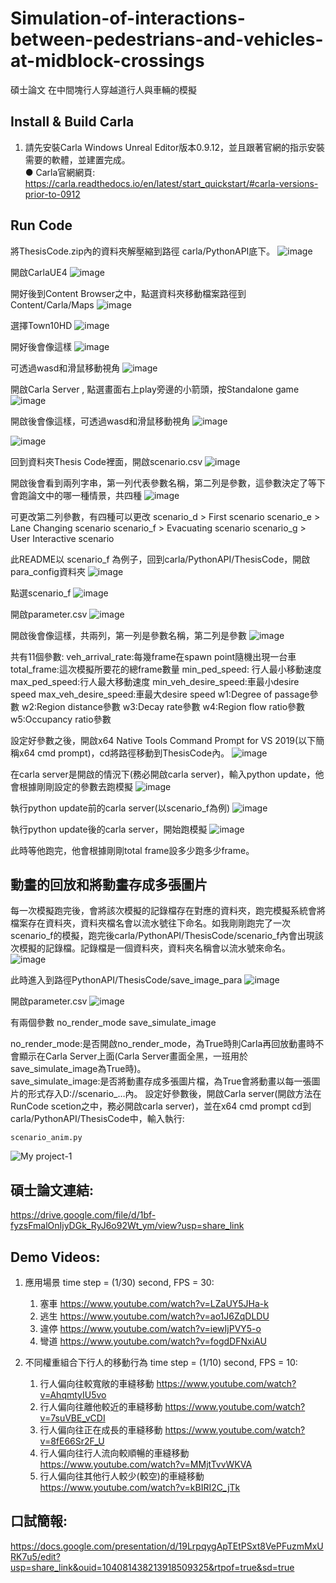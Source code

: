 # Simulation-of-interactions-between-pedestrians-and-vehicles-at-midblock-crossings

碩士論文 在中間塊行人穿越道行人與車輛的模擬<br>

## Install & Build Carla
1. 請先安裝Carla Windows Unreal Editor版本0.9.12，並且跟著官網的指示安裝需要的軟體，並建置完成。<br>
    ●	Carla官網網頁:	https://carla.readthedocs.io/en/latest/start_quickstart/#carla-versions-prior-to-0912
    
## Run Code  
 將ThesisCode.zip內的資料夾解壓縮到路徑 carla/PythonAPI底下。
 ![image](https://user-images.githubusercontent.com/49235533/210377368-adf9632e-7ce8-4a69-b015-0c2c2b0d3c2c.png)
 
 開啟CarlaUE4
 ![image](https://user-images.githubusercontent.com/49235533/210377757-383e3cf7-82be-4d9e-8883-337f0ed9560c.png)
 
 開好後到Content Browser之中，點選資料夾移動檔案路徑到Content/Carla/Maps
 ![image](https://user-images.githubusercontent.com/49235533/210377794-f766c39b-73b5-4e42-abb7-893aa232c762.png)
 
 選擇Town10HD
 ![image](https://user-images.githubusercontent.com/49235533/210377825-3f8aea8e-116c-4653-a896-c945e67a0916.png)
 
 開好後會像這樣
 ![image](https://user-images.githubusercontent.com/49235533/210377854-63e9fc17-79e4-45a4-a4ab-2f32fc149048.png)
 
 可透過wasd和滑鼠移動視角
 ![image](https://user-images.githubusercontent.com/49235533/210377884-7fe059b8-c7c0-48f3-a49e-7b73904618d5.png)
 
 開啟Carla Server , 點選畫面右上play旁邊的小箭頭，按Standalone game
 ![image](https://user-images.githubusercontent.com/49235533/210377918-b32940a6-bf77-47b6-9d59-617b45c77074.png)
 
 開啟後會像這樣，可透過wasd和滑鼠移動視角
 ![image](https://user-images.githubusercontent.com/49235533/210377963-39720e42-938d-47d5-8985-0e3c9c233ef9.png)
 
 ![image](https://user-images.githubusercontent.com/49235533/210378004-8b401d65-f05e-4975-9407-06feb17aa557.png)
 
 回到資料夾Thesis Code裡面，開啟scenario.csv 
 ![image](https://user-images.githubusercontent.com/49235533/210378088-2d9eaaaf-ac17-4ffa-9a90-1564954888da.png)
 
 開啟後會看到兩列字串，第一列代表參數名稱，第二列是參數，這參數決定了等下會跑論文中的哪一種情景，共四種
 ![image](https://user-images.githubusercontent.com/49235533/210378126-805eedc8-a641-42ff-bfe7-72df578531a9.png)

 可更改第二列參數，有四種可以更改
    scenario_d  > First scenario
    scenario_e  > Lane Changing scenario
    scenario_f  > Evacuating scenario
    scenario_g  > User Interactive scenario

 此README以 scenario_f 為例子，回到carla/PythonAPI/ThesisCode，開啟para_config資料夾
 ![image](https://user-images.githubusercontent.com/49235533/210378230-37be4553-a2b0-4283-984a-d7acb97d84b7.png)
 
 點選scenario_f
 ![image](https://user-images.githubusercontent.com/49235533/210378311-4240279a-bca2-499b-bc1b-d57692346275.png)

開啟parameter.csv
![image](https://user-images.githubusercontent.com/49235533/210378261-4441c294-c663-4b33-ab6a-12ae426ae037.png)

開啟後會像這樣，共兩列，第一列是參數名稱，第二列是參數
![image](https://user-images.githubusercontent.com/49235533/210378375-c25bd97e-5e55-4a31-ba88-0667a2a55f68.png)

共有11個參數:
    veh_arrival_rate:每幾frame在spawn point隨機出現一台車
    total_frame:這次模擬所要花的總frame數量
    min_ped_speed: 行人最小移動速度
    max_ped_speed:行人最大移動速度
    min_veh_desire_speed:車最小desire speed
    max_veh_desire_speed:車最大desire speed
    w1:Degree of passage參數
    w2:Region distance參數
    w3:Decay rate參數
    w4:Region flow ratio參數
    w5:Occupancy ratio參數
    
設定好參數之後，開啟x64 Native Tools Command Prompt for VS 2019(以下簡稱x64 cmd prompt)，cd將路徑移動到ThesisCode內。
![image](https://user-images.githubusercontent.com/49235533/210378439-7dd6e546-9060-4ed0-9280-29794950a05c.png)

在carla server是開啟的情況下(務必開啟carla server)，輸入python update，他會根據剛剛設定的參數去跑模擬
![image](https://user-images.githubusercontent.com/49235533/210378460-b9b5ca5c-2a13-442a-a1c0-e0d7c9bbb4eb.png)

執行python update前的carla server(以scenario_f為例)
![image](https://user-images.githubusercontent.com/49235533/210378489-fde84eb6-47cc-42df-ac68-4e76806289fb.png)

執行python update後的carla server，開始跑模擬
![image](https://user-images.githubusercontent.com/49235533/210378517-e4ab9ec5-6e52-4e2c-8bc6-1b9ac703bf6a.png)

此時等他跑完，他會根據剛剛total frame設多少跑多少frame。

## 動畫的回放和將動畫存成多張圖片

每一次模擬跑完後，會將該次模擬的記錄檔存在對應的資料夾，跑完模擬系統會將檔案存在資料夾，資料夾檔名會以流水號往下命名。如我剛剛跑完了一次scenario_f的模擬，跑完後carla/PythonAPI/ThesisCode/scenario_f內會出現該次模擬的記錄檔。記錄檔是一個資料夾，資料夾名稱會以流水號來命名。
![image](https://user-images.githubusercontent.com/49235533/210378604-18415e1a-9327-47ba-8425-68555a1dc264.png)

此時進入到路徑PythonAPI/ThesisCode/save_image_para
![image](https://user-images.githubusercontent.com/49235533/210378639-e59576f1-f3e7-418c-aab5-5495e055c133.png)

開啟parameter.csv
![image](https://user-images.githubusercontent.com/49235533/210378668-a9bd70b0-6d86-4f9f-a1a3-95616c3790cb.png)

有兩個參數
    no_render_mode
    save_simulate_image

no_render_mode:是否開啟no_render_mode，為True時則Carla再回放動畫時不會顯示在Carla Server上面(Carla Server畫面全黑，一班用於save_simulate_image為True時)。    
save_simulate_image:是否將動畫存成多張圖片檔，為True會將動畫以每一張圖片的形式存入D://scenario_…內。
設定好參數後，開啟Carla server(開啟方法在RunCode scetion之中，務必開啟carla server)，並在x64 cmd prompt cd到carla/PythonAPI/ThesisCode中，輸入執行:

    scenario_anim.py













 
 










![My project-1](https://user-images.githubusercontent.com/49235533/203002209-08449cb9-a7e7-4624-af6e-e7585d5ddd6e.png)




## 碩士論文連結:
https://drive.google.com/file/d/1bf-fyzsFmalOnIjyDGk_RyJ6o92Wt_ym/view?usp=share_link

## Demo Videos:
1. 應用場景 time step = (1/30) second, FPS = 30:
    1. 塞車 https://www.youtube.com/watch?v=LZaUY5JHa-k
    2. 逃生 https://www.youtube.com/watch?v=ao1J6ZqDLDU
    3. 違停 https://www.youtube.com/watch?v=iewIjPVY5-o
    4. 彎道 https://www.youtube.com/watch?v=fogdDFNxiAU
    
2. 不同權重組合下行人的移動行為 time step = (1/10) second, FPS = 10:
    1. 行人偏向往較寬敞的車縫移動 https://www.youtube.com/watch?v=AhqmtyIU5vo
    2. 行人偏向往離他較近的車縫移動 https://www.youtube.com/watch?v=7suVBE_vCDI
    3. 行人偏向往正在成長的車縫移動 https://www.youtube.com/watch?v=8fE66Sr2F_U
    4. 行人偏向往行人流向較順暢的車縫移動 https://www.youtube.com/watch?v=MMjtTvvWKVA
    5. 行人偏向往其他行人較少(較空)的車縫移動 https://www.youtube.com/watch?v=kBIRI2C_jTk
    
## 口試簡報:
https://docs.google.com/presentation/d/19LrpqygApTEtPSxt8VePFuzmMxURK7u5/edit?usp=share_link&ouid=104081438213918509325&rtpof=true&sd=true
